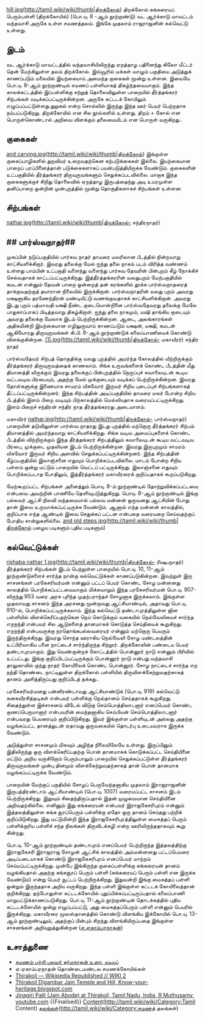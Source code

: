 [hill.jpg](File:Thirakoil)(http://tamil.wiki/wiki/thumb|திறக்கோல்)
திறக்கோல் கங்கரையப் பெரும்பள்ளி (திறக்கோயில்) (பொ.யு. 8 -ஆம் நூற்றாண்டு)  வட ஆர்க்காடு மாவட்டம் வந்தவாசி அருகே உள்ள சமணத்தலம். இங்கே முதலாம் ராஜராஜனின் கல்வெட்டு உள்ளது.   
## இடம்
வட ஆர்க்காடு மாவட்டத்தில் வந்தவாசியிலிருந்து ஏறத்தாழ பதினைந்து கிலோ மீட்டர் தென் மேற்கிலுள்ள தலம் திறக்கோல். இவ்வூரில் மக்கள் வாழும் பகுதியை அடுத்துக் காணப்படும் மலையில் இயற்கையாய் அமைந்த குகைகள் மூன்று உள்ளன. இவையே பொ.யு. 8-ஆம் நூற்றாண்டில் சமணப் பள்ளியாகத் திகழ்ந்தவையாகும். இந்த காலக்கட்டத்தில் இப்பள்ளிக்கு சற்றுத் தொலைவிலுள்ள பாறையில் தீர்த்தங்கரர் சிற்பங்கள் வடிக்கப்பட்டிருக்கின்றன. அருகே கட்டடக் கோயிலும் எழுப்பப்பட்டுள்ளது.துறுகல் என்ற சொல்லில் இருந்து இந்த ஊர் பெயர் பெற்றதாக நம்பப்படுகிறது. திறக்கோயில் என சில நூல்களில் உள்ளது. திறம் + கோல் என பொருள்கொண்டால் அறிவை விளக்கும் தலைமையிடம் என பொருள் வருகிறது..
## குகைகள்
[and carving.jpg](File:Thirakoil-cave)(http://tamil.wiki/wiki/thumb|திறக்கோல்)
இங்குள்ள குகைப்பாழிகளில் துறவியர் உறைவதற்கென கற்படுக்கைகள் இல்லை.  இயற்கையான பாறைப் பரப்பினைத்தான் படுக்கைகளாகப் பயன்படுத்தியிருக்க வேண்டும். குகைகளின் உட்பகுதியில் தீர்த்தங்கரர் திருவுருவங்களும் செதுக்கப்படவில்லை. மாறாக இந்த குகைகளுக்குச் சிறிது தொலைவில் ஏறத்தாழ இருபத்தைந்து அடி உயரமுள்ள தனிப்பாறை ஒன்றின் முன்புறத்தில் மூன்று தொகுதிகளாகச் சிற்பங்கள் உள்ளன.
## சிற்பங்கள்
[nathar.jpg](File:Thirakoil-Chandra)(http://tamil.wiki/wiki/thumb|திறக்கோல்- சந்திரநாதர்)
## ## பார்ஸ்வநாதர்## 
முகப்பின் நடுப்பகுதியில் பார்சுவ நாதர் தாமரை மலரிலான பீடத்தில் நின்றவாறு காட்சியளிக்கிறார். இவரது தலைக்கு மேல் ஐந்து தலை நாகம் படம் விரித்த வண்ணம் உள்ளது பாம்பின் உட்பகுதி வளைந்து வளைந்து பார்சுவ தேவரின் பின்புறம் கீழ் நோக்கிச் செல்வதாகக் காட்டப்பட்டிருக்கிறது. இத்தீர்த்தங்கரரின் வலதுபுறம் மேற்பகுதியில் கமடன் என்னும் தேவன் பாறை ஒன்றைத் தன் கரங்களில் தூக்க பார்ஸ்வநாதரைத் தாக்குவதற்குத் தயாரான நிலையில் இருக்கிறான்.  பார்ஸ்வநாதரின் வலது புறம் அவரது யக்ஷனாகிய தரணேந்திரன் மண்டியிட்டு வணங்குவதாகக் காட்சியளிக்கிறான். அவரது இடது புறம் பத்மாவதி யக்ஷி நீண்ட குடையொன்றினை பார்ஸ்வதேவரது தலைக்கு மேலே பாதுகாப்பாகப் பிடித்தவாறு திகழ்கிறாள்.  ஐந்து தலை நாகமும், யஷி தாங்கிய குடையும் அவரது தலைக்கு மேலாக இடம் பெற்றிருக்கின்றன. ஆடை, அலங்காரங்கள் அதிகமின்றி இயற்கையான எழிலுருவாய் காணப்படும் யக்ஷன், யக்ஷி, கமடன் ஆகியோரது திருவுருவங்கள் கி.பி. 8-ஆம் நூற்றாண்டுக் கலைப்பாணியைக் கொண்டு விளங்குகின்றன.
[(1).jpg](File:Thirakoil-mahaaveerar)(http://tamil.wiki/wiki/thumb|திறக்கோல்- மகாவீரர்)
சந்திர நாதர் 

பார்ஸ்வதேவர் சிற்பத் தொகுதிக்கு வலது புறத்தில் அமர்ந்த கோலத்தில் வீற்றிருக்கும் தீர்த்தங்கரர் திருவுருவத்தைக் காணலாம். சிங்க உருவங்களைக் கொண்ட பீடத்தின் மீது தியானத்தி லிருக்கும் இவரது தலைக்குப் பின்புறத்தில் நெருப்புச் சுவாலையுடன் கூடிய வட்டவடிவ பிரபையும், அதற்கு மேல் முக்குடையும் வடிக்கப் பெற்றிருக்கின்றன. இவரது தோள்களுக்கு இணையாக சாமரம் வீசுவோர் இருவர் சிறிய புடைப்புச் சிற்பங்களாகத் தீட்டப்பட்டிருக்கின்றனர். இந்த சிற்பத்தின் அடிப்பகுதியில் தாமரை மலர் போன்ற சிறிய பீடத்தில் இளம் பிறை வடிவும் பிற்காலத்தில் மெல்லியதாக வரையப்பட்டிருக்கிறது. இளம் பிறைச் சந்திரன் சந்திர நாத தீர்த்தங்கரரது அடையாளம்.

மகாவீரர்
[nathar.jpg](File:Thirakoil-Parsava)(http://tamil.wiki/wiki/thumb|திறக்கோல்- பார்ஸ்வநாதர்)
பாறையின் தடுவிலுள்ள பார்ஸ்வ நாதரது இடது புறத்தில் மற்றொரு தீர்த்தங்கரர் சிற்பம் தியானத்தில் அமர்ந்தவாறு காட்சியளிக்கிறது. சிங்க வடிவ அமைப்புகளைக் கொண்ட பீடத்தில் விற்றிருக்கும் இந்த தீர்த்தங்கரர் சிற்பத்திலும் சுவாலையுடன் கூடிய வட்டவடிவ பிரபை, முக்குடை முதலியன இடம் பெற்றிருக்கின்றன. இவரது இருபுறமும் சாமரம் வீசுவோர் இருவர் சிறிய அளவில் செதுக்கப்பட்டிருக்கின்றனர். இந்த சிற்பத்தின் கீழ்ப்பகுதியில் இலாஞ்சனை எதுவும் பொறிக்கப்படவில்லை. மாடம் போன்ற சிறிய பள்ளம் ஒன்று மட்டும் பாறையில் வெட்டப் பட்டிருக்கிறது. இலாஞ்சனை எதுவும் பொறிக்கப்படாத போதிலும், இத்தீர்த்தங்கரர் மகாவீரரைக் குறிப்பதாகக் கூறப்படுகிறது.

மேற்கூறப்பட்ட சிற்பங்கள் அனைத்தும் பொயு. 8-ம் நூற்றாண்டில் தோற்றுவிக்கப்பட்டவை என்பவை அவற்றின் பாணியே தெளிவுபடுத்துகிறது.  பொயு. 8-ஆம் நூற்றாண்டில் இங்கு பல்லவர் ஆட்சி நிலவி வந்தமையால் பல்லவ மன்னன் ஒருவனது ஆட்சியின் போது தான் இவை உருவாக்கப்பட்டிருக்க வேண்டும். ஆனால் எந்த மன்னன் காலத்தில், குறிப்பாக எந்த ஆண்டில் இவை செதுக்கப் பட்டன என்பதை வரையறை செய்வதற்குப் போதிய சான்றுகளில்லை. 
[and old steps.jpg](File:Thirakoil-new)(http://tamil.wiki/wiki/thumb|திறக்கோல் பழைய படிகளும் புதிய படிகளும்)
## கல்வெட்டுக்கள்
[rishaba nathar 1.jpg](File:Thirakoil-kilaku)(http://tamil.wiki/wiki/thumb|திறக்கோல்- ரிஷபநாதர்)
தீர்த்தங்கரர் சிற்பங்கள் இடம் பெற்றுள்ள பாறையில் பொ.யு. 10, 11-ஆம் நூற்றாண்டுகளைச் சார்ந்த நான்கு கல்வெட்டுக்கள் காணப்படுகின்றன. இவற்றுள் இரு சாசனங்கள் பரகேசரிவர்மன் என்னும் பட்டப் பெயர் கொண்ட சோழ மன்னனது காலத்தில் பொறிக்கப்பட்டவையாகும் மிக்கவாறும் இந்த பரகேசரிவர்மன் பொ.யு. 907-லிருந்து 953 வரை அரசு புரிந்த முதற்பராந்தச் சோழனாக இருக்கலாம்.  இங்குள்ள முதலாவது சாசனம் இந்த அரசனது மூன்றாவது ஆட்சியாண்டில், அதாவது பொ.யு. 910-ல், பொறிக்கப்பட்டிருக்கலாம். இந்த கல்வெட்டு தண்டாபுரத்திலுள்ள ஜின பள்ளியில் விளக்கெரிப்பதற்கென நெய் கொடுக்கும் வகையில் நெல்வேலியைச் சார்ந்த எறநந்தி என்பவர் சில ஆடுகளைத் தானமாகக் கொடுத்த செய்தியைக் கூறுகிறது. எறநந்தி என்பவருக்கு நரதொங்கபல்லவரையர் என்னும் மற்றொரு பெயரும் இருந்திருக்கிறது. இவரது சொந்த ஊராகிய நெல்வேலி சோழ மண்டலத்தின் உட்பிரிவாகிய பனை நாட்டைச் சார்ந்திருந்த சிற்றூர். திறக்கோலின் பண்டைய பெயர் தண்டாபுரமாகும். இது வெண்குன்றக் கோட்டத்தில் பொன்னூர் நாடு என்னும் பிரிவில் உட்பட்டது. இங்கு குறிப்பிடப்பட்டிருக்கும் பொன்னூர் நாடு என்பது வந்தவாசி தாலுகாவில் குந்து நாதர் கோயிலைக் கொண்ட பொன்னூர். சோழ நாட்டைச் சார்ந்த எற நந்தி தொண்டை நாட்டிலுள்ள திறக்கோல் பள்ளியில் திருவிளக்கேற்றுவதற்காகத் தானம் அளித்திருப்பது குறிப்பிடத் தக்கது..

பரகேசரிவர்மனது பன்னிரண்டாவது ஆட்சியாண்டுக் (பொ.யு. 919) கல்வெட்டு கனகவீரசித்தடிகள் என்பவர் பள்ளிக்கு நெல்தானம் செய்ததாகக் கூறுகிறது. சிதைந்துள்ள இச்சாசனம் விடேல் விடுகு செம்பொத்திலாடனார் எனப்பெயர் கொண்ட குணப்பெருமானார் என்பவரின் மைந்தனாகிய செம்பியன் செம்பொத்திலாடனார் என்பவரது பெயரையும் குறிப்பிடுகிறது. இவர் இங்குள்ள பள்ளியுடன் அல்லது அதற்கு வழங்கப்பட்ட தானத்துடன் ஏதாவது ஒருவகையில் தொடர்பு உடையவராக இருக்க வேண்டும்.

அடுத்துள்ள சாசனமும் மிகவும் அழிந்த நிலையிலேயே உள்ளது. இருப்பினும் இதிலிருந்து ஒரு விளக்கெரிப்பதற்கு பொன் தானமாகக் கொடுக்கப்பட்ட செய்தியினை மட்டும் அறிய வருகிறோம் பெரும்பாலும் பாறையில் செதுக்கப்பட்டுள்ள தீர்த்தங்கரர் திருவுருவங்கள் முன்பு தினமும் விளக்கேற்றுவதற்காகத் தான் பொன் தானமாக வழங்கப்பட்டிருக்க வேண்டும்.

பாறையின் மேற்குப் பகுதியில் சோழப் பெருவேந்தனாகிய முதலாம் இராஜராஜனின் இருபத்திரண்டாம் ஆட்சியாண்டில் (பொ.யு. 1007) வரையப்பட்ட சாசனம் இடம் பெற்றிருக்கிறது. இதுவும் சிதைந்திருப்பதால் இதன் முழுமையான செய்தியினை அறிவதற்கில்லை. எனினும் இது கங்கரையன் என்பவர் இராஜகேசரிபுரம் என்னும் இத்தலத்திலுள்ள கங்க சூரப்பெரும் பள்ளிக்கு ஏதோ ஒரு தானம் செய்தது பற்றிக் குறிப்பிடுகிறது. இது மட்டுமின்றி இந்த இராஜகேசரிபுரத்திலுள்ள மைசுத்தப் பெரும் பள்ளிக்குரிய பள்ளிச் சந்த நிலங்கள் திருவிடக்கழி என்ற ஊரிலிருந்ததாகவும் கூறு கின்றது.

பொ.யு. 10-ஆம் நூற்றாண்டில் தண்டாபுரம் எனப்பெயர் பெற்றிருந்த இத்தலத்திற்கு இராஜகேசரி இராஜராஜ சோழன் ஆட்சிக் காலத்தில் அம்மன்னனது பட்டப்பெயரை அடிப்படையாகக் கொண்டு இராஜகேசரிபுரம் எனப்பெயர் மாற்றம் செய்யப்பட்டிருக்கிறது. முன்பே இங்கிருந்த குகைப்பள்ளிக்கு கங்கரையன் தானம் வழங்கியதால் அதற்கு கங்கசூரப் பெரும் பள்ளி (கங்கரையப் பெரும் பள்ளி என இருக்க வேண்டும்) என்று பெயர் சூட்டப் பெற்றிருக்கிறது. இதுவன்றி இங்கு மைசுத்தப் பள்ளி ஒன்றும் இருந்ததாக அறிய வருகிறது. இந்த பள்ளி இங்குள்ள கட்டடக் கோயிலைத்தான் குறிக்கிறது. தற்போதுள்ள கட்டடக்கோயில் புதுப்பிக்கப்பட்டிருப்பதால் கலைப்பாணி மாறுபட்டுக்காணப்படுகிறது.  பொ.யு. 11-ஆம் நூற்றாண்டின் தொடக்கத்தில் புதிய கட்டடக்கோயில் ஒன்று எழுப்பப்பட்டு, அது மைசுத்தப்பெரும் பள்ளி என்னும் பெயரில் இருக்கிறது.  மகாவீரரை மூலஸ்தானத்தில் கொண்டு விளங்கிய இக்கோயில் பொ.யு. 13-ஆம் நூற்றாண்டிலும், அதற்குப் பின்பும் சிறந்து விளங்கியிருப்பதை இங்குள்ள சாசனங்கள் அறிவுறுத்துகின்றன ([ஏ.ஏகாம்பரநாதன்](http://tamil.wiki/wiki/ஏ.ஏகாம்பரநாதன்))
## உசாத்துணை
* [சமணம் பற்றி புலவர் தர்மநாதன் உரை, யுடியுப்](https://youtu.be/ZZFo4BXz6zI)
* ஏ.ஏகாம்பரநாதன் தொண்டைமண்டல சமணக்கோயில்கள்
* [Thirakoil — Wikipedia Republished // WIKI 2](https://wiki2.org/en/Thirakoil)
* [Thirakoil Digambar Jain Temple and Hill, Know-your-heritage.blogspot.com](http://know-your-heritage.blogspot.com/2014/10/thirakoil-digambar-jain-temple-and-hill.html)
* [Jinagiri Palli (Jain Abode) at Thirakoil, Tamil Nadu, India, R Muthusamy, youtube.com](https://youtu.be/ZiyP-HQUtug)
{{Finalised}}
[Content](Category:Tamil)(http://tamil.wiki/wiki/Category:Tamil Content)
[தலங்கள்](Category:சமணத்)(http://tamil.wiki/wiki/Category:சமணத் தலங்கள்)